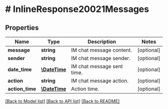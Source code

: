 # # InlineResponse20021Messages

## Properties

Name | Type | Description | Notes
------------ | ------------- | ------------- | -------------
**message** | **string** | IM chat message content. | [optional] 
**sender** | **string** | IM chat message sender. | [optional] 
**date_time** | [**\DateTime**](\DateTime.md) | IM chat message sent time. | [optional] 
**action** | **string** | IM chat message action. | [optional] 
**action_time** | [**\DateTime**](\DateTime.md) | Action time. | [optional] 

[[Back to Model list]](../../README.md#documentation-for-models) [[Back to API list]](../../README.md#documentation-for-api-endpoints) [[Back to README]](../../README.md)


